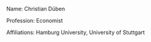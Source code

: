 Name: Christian Düben

Profession: Economist

Affiliations: Hamburg University, University of Stuttgart
